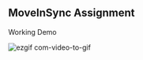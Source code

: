 ## MoveInSync Assignment

Working Demo

![ezgif com-video-to-gif](https://user-images.githubusercontent.com/45183759/130865267-42265a29-9654-44c9-8679-63c264dcc4e7.gif)

